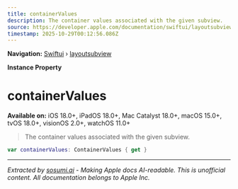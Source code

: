 ```yaml
---
title: containerValues
description: The container values associated with the given subview.
source: https://developer.apple.com/documentation/swiftui/layoutsubview/containervalues
timestamp: 2025-10-29T00:12:56.086Z
---
```


**Navigation:** [Swiftui](/documentation/swiftui) › [layoutsubview](/documentation/swiftui/layoutsubview)

**Instance Property**

# containerValues

**Available on:** iOS 18.0+, iPadOS 18.0+, Mac Catalyst 18.0+, macOS 15.0+, tvOS 18.0+, visionOS 2.0+, watchOS 11.0+

> The container values associated with the given subview.

```swift
var containerValues: ContainerValues { get }
```

---

*Extracted by [sosumi.ai](https://sosumi.ai) - Making Apple docs AI-readable.*
*This is unofficial content. All documentation belongs to Apple Inc.*
